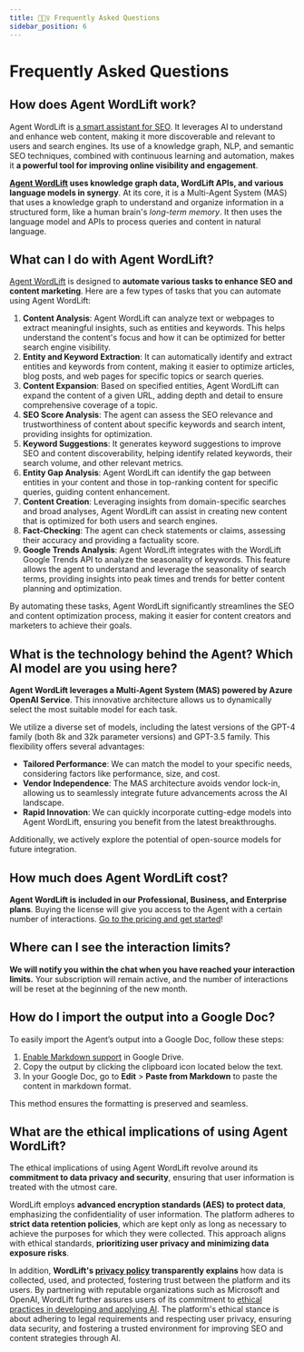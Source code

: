 ```yaml
---
title: 🙋🏽‍♀️ Frequently Asked Questions
sidebar_position: 6
---
```


# Frequently Asked Questions

## How does Agent WordLift work?

Agent WordLift is [a smart assistant for SEO](https://wordlift.io/blog/en/autonomous-ai-agents-in-seo/). It leverages AI to understand and enhance web content, making it more discoverable and relevant to users and search engines. Its use of a knowledge graph, NLP, and semantic SEO techniques, combined with continuous learning and automation, makes it **a powerful tool for improving online visibility and engagement**.

**[Agent WordLift](https://wordlift.io/ai-seo-agent/) uses knowledge graph data, WordLift APIs, and various language models in synergy**. At its core, it is a Multi-Agent System (MAS) that uses a knowledge graph to understand and organize information in a structured form, like a human brain's *long-term memory*. It then uses the language model and APIs to process queries and content in natural language.

## What can I do with Agent WordLift?

[Agent WordLift](https://wordlift.io/ai-seo-agent/) is designed to **automate various tasks to enhance SEO and content marketing**. Here are a few types of tasks that you can automate using Agent WordLift:

1. **Content Analysis**: Agent WordLift can analyze text or webpages to extract meaningful insights, such as entities and keywords. This helps understand the content's focus and how it can be optimized for better search engine visibility.
2. **Entity and Keyword Extraction**: It can automatically identify and extract entities and keywords from content, making it easier to optimize articles, blog posts, and web pages for specific topics or search queries.
3. **Content Expansion**: Based on specified entities, Agent WordLift can expand the content of a given URL, adding depth and detail to ensure comprehensive coverage of a topic.
4. **SEO Score Analysis**: The agent can assess the SEO relevance and trustworthiness of content about specific keywords and search intent, providing insights for optimization.
5. **Keyword Suggestions**: It generates keyword suggestions to improve SEO and content discoverability, helping identify related keywords, their search volume, and other relevant metrics.
6. **Entity Gap Analysis**: Agent WordLift can identify the gap between entities in your content and those in top-ranking content for specific queries, guiding content enhancement.
7. **Content Creation**: Leveraging insights from domain-specific searches and broad analyses, Agent WordLift can assist in creating new content that is optimized for both users and search engines.
8. **Fact-Checking**: The agent can check statements or claims, assessing their accuracy and providing a factuality score.
9. **Google Trends Analysis**: Agent WordLift integrates with the WordLift Google Trends API to analyze the seasonality of keywords. This feature allows the agent to understand and leverage the seasonality of search terms, providing insights into peak times and trends for better content planning and optimization.

By automating these tasks, Agent WordLift significantly streamlines the SEO and content optimization process, making it easier for content creators and marketers to achieve their goals.

## What is the technology behind the Agent? Which AI model are you using here?

**Agent WordLift leverages a Multi-Agent System (MAS) powered by Azure OpenAI Service**. This innovative architecture allows us to dynamically select the most suitable model for each task.

We utilize a diverse set of models, including the latest versions of the GPT-4 family (both 8k and 32k parameter versions) and GPT-3.5 family. This flexibility offers several advantages:

- **Tailored Performance**: We can match the model to your specific needs, considering factors like performance, size, and cost.
- **Vendor Independence**: The MAS architecture avoids vendor lock-in, allowing us to seamlessly integrate future advancements across the AI landscape.
- **Rapid Innovation**: We can quickly incorporate cutting-edge models into Agent WordLift, ensuring you benefit from the latest breakthroughs.

Additionally, we actively explore the potential of open-source models for future integration.

## How much does Agent WordLift cost?

**Agent WordLift is included in our Professional, Business, and Enterprise plans**. Buying the license will give you access to the Agent with a certain number of interactions. [Go to the pricing and get started](https://wordlift.io/pricing/)!

## Where can I see the interaction limits?

**We will notify you within the chat when you have reached your interaction limits.** Your subscription will remain active, and the number of interactions will be reset at the beginning of the new month.

## How do I import the output into a Google Doc?

To easily import the Agent’s output into a Google Doc, follow these steps:

1. [Enable Markdown support](https://support.google.com/docs/answer/12014036) in Google Drive.
2. Copy the output by clicking the clipboard icon located below the text.
3. In your Google Doc, go to **Edit** > **Paste from Markdown** to paste the content in markdown format.

This method ensures the formatting is preserved and seamless.

## What are the ethical implications of using Agent WordLift?

The ethical implications of using Agent WordLift revolve around its **commitment to data privacy and security**, ensuring that user information is treated with the utmost care.

WordLift employs **advanced encryption standards (AES) to protect data**, emphasizing the confidentiality of user information. The platform adheres to **strict data retention policies**, which are kept only as long as necessary to achieve the purposes for which they were collected. This approach aligns with ethical standards, **prioritizing user privacy and minimizing data exposure risks**.

In addition, **WordLift's [privacy policy](https://wordlift.io/privacy-policy/) transparently explains** how data is collected, used, and protected, fostering trust between the platform and its users. By partnering with reputable organizations such as Microsoft and OpenAI, WordLift further assures users of its commitment to [ethical practices in developing and applying AI](https://wordlift.io/blog/en/ethical-ai/). The platform's ethical stance is about adhering to legal requirements and respecting user privacy, ensuring data security, and fostering a trusted environment for improving SEO and content strategies through AI.
